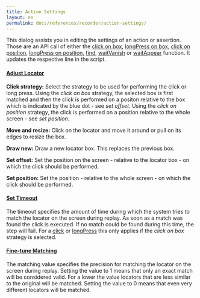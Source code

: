 ```yaml
---
title: Action Settings
layout: en
permalink: docs/references/recorder/action-settings/
---
```


This dialog assists you in editing the settings of an action or assertion. Those are an API call of either the <a href="/docs/references/scripting-api/input#click-box">click on box</a>, <a href="/docs/references/scripting-api/input#longPress-box">longPress on box</a>, <a href="/docs/references/scripting-api/input#click-position">click on position</a>, <a href="/docs/references/scripting-api/input#longPress-position">longPress on position</a>, <a href="/docs/references/scripting-api/locator#find">find</a>, <a href="/docs/references/scripting-api/locator#waitVanish">waitVanish</a> or <a href="/docs/references/scripting-api/locator#waitAppear">waitAppear</a> function. It updates the respective line in the script.

<h4 id="locator"><a href="#locator">Adjust Locator</a></h4>
<p><strong>Click strategy:</strong> Select the strategy to be used for performing the click or long press. Using the <em>click on box</em> strategy, the selected box is first matched and then the click is performed on a positon relative to the box which is indicated by the blue dot - see <em>set offset</em>. Using the <em>click on position</em> strategy, the click is performed on a position relative to the whole screen - see <em>set position</em>.</p>
<p><strong>Move and resize:</strong> Click on the locator and move it around or pull on its edges to resize the box.</p>
<p><strong>Draw new:</strong> Draw a new locator box. This replaces the previous box.</p>
<p><strong>Set offset:</strong> Set the position on the screen - relative to the locator box - on which the click should be performed.</p>
<p><strong>Set position:</strong> Set the position - relative to the whole screen - on which the click should be performed.</p>

<h4 id="timeout"><a href="#timeout">Set Timeout</a></h4>
The timeout specifies the amount of time during which the system tries to match the locator on the screen during replay. As soon as a match was found the click is executed. If no match could be found during this time, the step will fail. For a <a href="/docs/references/scripting-api/input#click-locator">click</a> or <a href="/docs/references/scripting-api/input#longPress-locator">longPress</a> this only applies if the <em>click on box</em> strategy is selected.

<h4 id="matching"><a href="#matching">Fine-tune Matching</a></h4>
The matching value specifies the precision for matching the locator on the screen during replay. Setting the value to 1 means that only an exact match will be considered valid. For a lower the value locators that are less similar to the original will be matched. Setting the value to 0 means that even very different locators will be matched.
